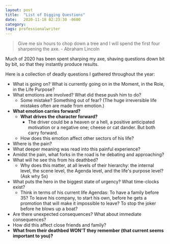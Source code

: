 ```yaml
---
layout: post
title:  "List of Digging Questions"
date:   2020-11-18 02:23:30 -0600
category: 
tags: professionalwriter
---
```

> Give me six hours to chop down a tree and I will spend the first four sharpening the axe. - Abraham Lincoln

Much of 2020 has been spent sharping my axe, shaving questions down bit by bit, so that they instantly produce results.

Here is a collection of deadly questions I gathered throughout the year:

- What is going on? What is currently going on in the Moment, in the Role, in the Life Purpose?
- What emotions are involved? What did these push him to do?
    - Some mistake? Something out of fear? (The huge irreversible life mistakes often are made from emotion.)
- **What emotion carries forward?**
    - **What drives the character forward?**
        - The driver could be a heaven or a hell, a positive anticipated motivation or a negative one; cheese or cat dander. But both carry forward. <!-- [Cheese and cat dander, motivations]() -->
    - How does this emotion affect other sectors of his life?
- Where is the pain?
- What deeper meaning was read into this painful experience?
- Amidst the pain, what forks in the road is he debating and approaching?
- What will he see this from his deathbed?
    - Why does this matter, at all levels of their hierarchy: the internal level, the scene level, the Agenda level, and the life's purpose level? (Ask why 5x)
- What puts the hero in the biggest state of urgency? What time-clocks exist?
    - Think in terms of his current life Agendas: To have a family before 35? To leave his company, to start his own, before he gets a promotion that will make it impossible to leave? To stop the joker before he blows up a boat?
- Are there unexpected consequences? What about immediate consequences?
- How did this affect close friends and family?
- **What from their deathbed WON'T they remember (that current seems important to you)?**